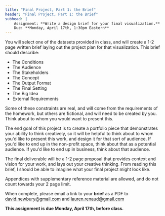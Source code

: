 ```yaml
---
title: "Final Project, Part 1: the Brief"
header: "Final Project, Part 1: the Brief"
subhead: |
    Assignment: **Write a design brief for your final visualization.**  
    Due: **Monday, April 17th, 1:30pm Eastern**
---
```


You will select one of the datasets provided in class, and will create a 1-2 page written brief laying out the project plan for that visualization.  This brief should describe:

* The Conditions
* The Audience
* The Stakeholders
* The Concept
* The Output Format
* The Final Setting
* The Big Idea
* External Requirements

Some of these constraints are real, and will come from the requirements of the homework, but others are fictional, and will need to be created by you.  Think about to whom you would want to present this.

The end goal of this project is to create a portfolio piece that demonstrates your ability to think creatively, so it will be helpful to think about to whom you'd like to present this work, and design it for that sort of audience.  If you'd like to end up in the non-profit space, think about that as a potential audience.  If you'd like to end up in business, think about that audience.

The final deliverable will be a 1-2 page proposal that provides context and vision for your work, and lays out your creative thinking.  From reading this brief, I should be able to imagine what your final project might look like.

Appendices with supplementary reference material are allowed, and do not count towards your 2 page limit.

When complete, please email a link to your **brief** as a PDF to <david.newbury@gmail.com> and <lauren.renaud@gmail.com> 

**This assignment is due Monday, April 17th, before class.**
